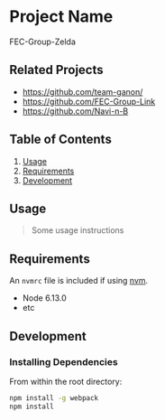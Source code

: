 # Project Name

FEC-Group-Zelda

## Related Projects

  - https://github.com/team-ganon/
  - https://github.com/FEC-Group-Link
  - https://github.com/Navi-n-B

## Table of Contents

1. [Usage](#Usage)
1. [Requirements](#requirements)
1. [Development](#development)

## Usage

> Some usage instructions

## Requirements

An `nvmrc` file is included if using [nvm](https://github.com/creationix/nvm).

- Node 6.13.0
- etc

## Development

### Installing Dependencies

From within the root directory:

```sh
npm install -g webpack
npm install
```

